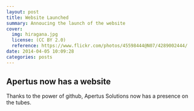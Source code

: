 ```yaml
---
layout: post
title: Website Launched
summary: Annoucing the launch of the website
cover:
  img: hiragana.jpg
  license: (CC BY 2.0)
  reference: https://www.flickr.com/photos/45598444@N07/4289002444/
date: 2014-04-05 10:09:28
categories: posts
---
```


## Apertus now has a website

Thanks to the power of github, Apertus Solutions now has a presence on the tubes.
